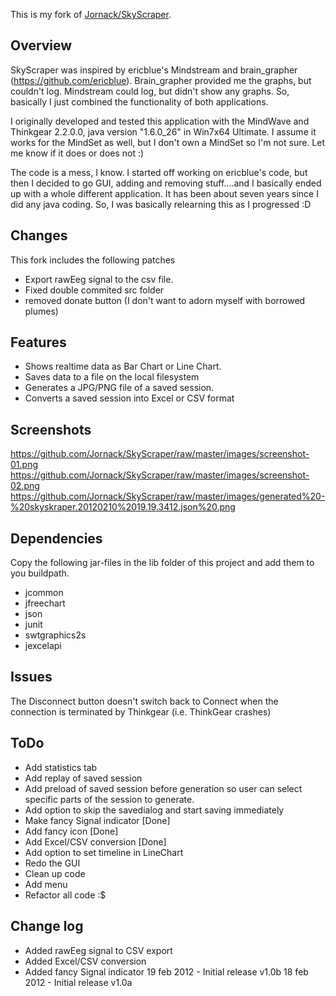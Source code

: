 This is my fork of [Jornack/SkyScraper](https://github.com/Jornack/SkyScraper).

Overview
--------

SkyScraper was inspired by ericblue's Mindstream and brain_grapher (https://github.com/ericblue).
Brain_grapher provided me the graphs, but couldn't log. Mindstream could log, but didn't show any graphs. So, basically I just combined the functionality of both applications. 

I originally developed and tested this application with the MindWave and Thinkgear 2.2.0.0, java version "1.6.0_26" in Win7x64 Ultimate. I assume it works for the MindSet as well, but I don't own a MindSet so I'm not sure. Let me know if it does or does not :)

The code is a mess, I know. I started off working on ericblue's code, but then I decided to go GUI, adding and removing stuff....and I basically ended up with a whole different application. It has been about seven years since I did any java coding. So, I was basically relearning this as I progressed :D

Changes
-------
This fork includes the following patches

- Export rawEeg signal to the csv file.
- Fixed double commited src folder
- removed donate button (I don't want to adorn myself with borrowed plumes)

Features
--------

- Shows realtime data as Bar Chart or Line Chart.
- Saves data to a file on the local filesystem
- Generates a JPG/PNG file of a saved session.
- Converts a saved session into Excel or CSV format

Screenshots
-----------

https://github.com/Jornack/SkyScraper/raw/master/images/screenshot-01.png
https://github.com/Jornack/SkyScraper/raw/master/images/screenshot-02.png
https://github.com/Jornack/SkyScraper/raw/master/images/generated%20-%20skyskraper.20120210%2019.19.3412.json%20.png

Dependencies
------------
Copy the following jar-files in the lib folder of this project and add them to you buildpath.

* jcommon
* jfreechart
* json
* junit
* swtgraphics2s
* jexcelapi

Issues
------

The Disconnect button doesn't switch back to Connect when the connection is terminated by Thinkgear (i.e. ThinkGear crashes)

ToDo
----

- Add statistics tab
- Add replay of saved session
- Add preload of saved session before generation so user can select specific parts of the session to generate.
- Add option to skip the savedialog and start saving immediately
- Make fancy Signal indicator [Done]
- Add fancy icon [Done]
- Add Excel/CSV conversion [Done]
- Add option to set  timeline in LineChart
- Redo the GUI
- Clean up code
- Add menu
- Refactor all code :$

Change log
----------
- Added rawEeg signal to CSV export
- Added Excel/CSV conversion
- Added fancy Signal indicator
19 feb 2012 - Initial release v1.0b
18 feb 2012 - Initial release v1.0a
